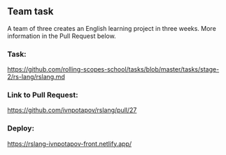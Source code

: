 ## Team task
A team of three creates an English learning project in three weeks.
More information in the Pull Request below.

### Task: 
https://github.com/rolling-scopes-school/tasks/blob/master/tasks/stage-2/rs-lang/rslang.md

### Link to Pull Request:
https://github.com/ivnpotapov/rslang/pull/27

### Deploy:
https://rslang-ivnpotapov-front.netlify.app/

